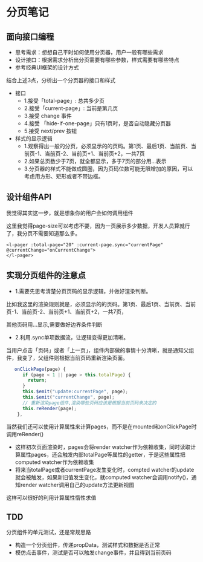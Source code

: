 # 分页笔记

## 面向接口编程

- 思考需求：想想自己平时如何使用分页器，用户一般有哪些需求
- 设计接口：根据需求分析出分页需要有哪些参数，样式需要有哪些特点
- 参考经典UI框架的设计方式

结合上述3点，分析出一个分页器的接口和样式

- 接口
    + 1.接受「total-page」: 总共多少页
    + 2.接受「current-page」: 当前是第几页
    + 3.接受 change 事件
    + 4.接受 「hide-if-one-page」只有1页时，是否自动隐藏分页器
    + 5.接受 next/prev 按钮
- 样式的显示逻辑
    + 1.观察得出一般的分页，必须显示的的页码。第1页、最后1页、当前页、当前页-1、当前页-2、当前页+1、当前页+2，一共7页
    + 2.如果总页数少于7页，就全都显示，多于7页的部分用...表示
    + 3.分页器的样式不能做成圆圈，因为页码位数可能无限增加的原因，可以考虑用方形、矩形或者不带边框。



## 设计组件API

我觉得其实这一步，就是想象你的用户会如何调用组件

这里我觉得page-size可以考虑不要，因为一页展示多少数据，开发人员算就行了，我分页不需要知道那么多。

```vue
<l-pager :total-page="20" :current-page.sync="currentPage" @currentChange="onCurrentChange">
</l-pager>
```

## 实现分页组件的注意点

- 1.需要先思考清楚分页页码的显示逻辑，并做好渲染判断。

比如我这里的渲染规则就是，必须显示的的页码。第1页、最后1页、当前页、当前页-1、当前页-2、当前页+1、当前页+2，一共7页，

其他页码用...显示,需要做好边界条件判断

- 2.利用.sync单项数据流，让逻辑变得更加清晰。

当用户点击「页码」或者「上一页」，组件内部做的事情十分清晰，就是通知父组件，我变了，父组件则根据当前页码重新渲染页面。

```js
   onClickPage(page) {
      if (page < 1 || page > this.totalPage) {
        return;
      }
      this.$emit("update:currentPage", page);
      this.$emit("currentChange", page);
      // 重新渲染page组件,渲染哪些页码应该是根据当前页码来决定的
      this.reRender(page);
    },
```


当然我们还可以使用计算属性来计算pages，而不是在mounted和onClickPage时调用reRender()

- 这样初次页面渲染时，pages会将render watcher作为依赖收集，同时读取计算属性pages，还会触发内部totalPage等属性的getter，于是这些属性把computed watcher作为依赖收集
- 将来当totalPage或者currentPage发生变化时，compted watcher的update就会被触发，如果新旧值发生变化，就computed watcher会调用notify()，通知render watcher调用自己的update方法更新视图

这样可以很好的利用计算属性惰性求值

## TDD

分页组件的单元测试，还是常规思路

- 构造一个分页组件，传递propData，测试样式和数据是否正常
- 模仿点击事件，测试是否可以触发change事件，并且得到当前页码